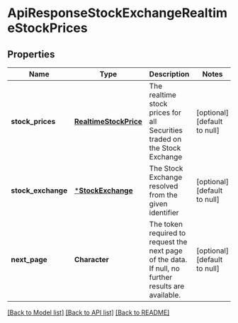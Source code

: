 # ApiResponseStockExchangeRealtimeStockPrices

## Properties
Name | Type | Description | Notes
------------ | ------------- | ------------- | -------------
**stock_prices** | [**RealtimeStockPrice**](RealtimeStockPrice.md) | The realtime stock prices for all Securities traded on the Stock Exchange | [optional] [default to null]
**stock_exchange** | [***StockExchange**](StockExchange.md) | The Stock Exchange resolved from the given identifier | [optional] [default to null]
**next_page** | **Character** | The token required to request the next page of the data. If null, no further results are available. | [optional] [default to null]

[[Back to Model list]](../README.md#documentation-for-models) [[Back to API list]](../README.md#documentation-for-api-endpoints) [[Back to README]](../README.md)


